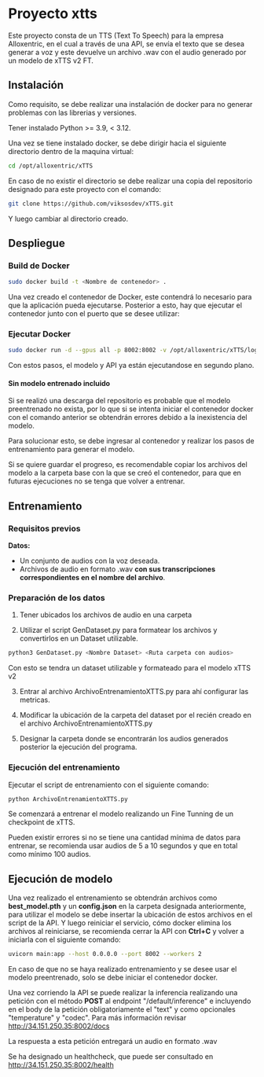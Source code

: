 
# Proyecto xtts

Este proyecto consta de un TTS (Text To Speech) para la empresa Alloxentric, en el cual a través de una API, se envía el texto que se desea generar a voz y este devuelve un archivo .wav con el audio generado por un modelo de xTTS v2 FT.



## Instalación

Como requisito, se debe realizar una instalación de docker para no generar problemas con las librerias y versiones. 

Tener instalado Python >= 3.9, < 3.12.

Una vez se tiene instalado docker, se debe dirigir hacia el siguiente directorio dentro de la maquina virtual: 

```bash
cd /opt/alloxentric/xTTS
```

En caso de no existir el directorio se debe realizar una copia del repositorio designado para este proyecto con el comando:

```bash
git clone https://github.com/viksosdev/xTTS.git
```

Y luego cambiar al directorio creado.
    
## Despliegue

### Build de Docker

```bash
sudo docker build -t <Nombre de contenedor> .

```

Una vez creado el contenedor de Docker, este contendrá lo necesario para que la aplicación pueda ejecutarse. Posterior a esto, hay que ejecutar el contenedor junto con el puerto que se desee utilizar:

### Ejecutar Docker

```bash
sudo docker run -d --gpus all -p 8002:8002 -v /opt/alloxentric/xTTS/logs:/root/logs <Nombre de contenedor>
```

Con estos pasos, el modelo y API ya están ejecutandose en segundo plano.

#### Sin modelo entrenado incluido

Si se realizó una descarga del repositorio es probable que el modelo preentrenado no exista, por lo que si se intenta iniciar el contenedor docker con el comando anterior se obtendrán errores debido a la inexistencia del modelo.

Para solucionar esto, se debe ingresar al contenedor y realizar los pasos de entrenamiento para generar el modelo.

Si se quiere guardar el progreso, es recomendable copiar los archivos del modelo a la carpeta base con la que se creó el contenedor, para que en futuras ejecuciones no se tenga que volver a entrenar.

## Entrenamiento
### Requisitos previos
**Datos:**
- Un conjunto de audios con la voz deseada.
- Archivos de audio en formato .wav **con sus transcripciones correspondientes en el nombre del archivo**.

### Preparación de los datos

1. Tener ubicados los archivos de audio en una carpeta

2. Utilizar el script GenDataset.py para formatear los archivos y convertirlos en un Dataset utilizable.
```bash
python3 GenDataset.py <Nombre Dataset> <Ruta carpeta con audios>
```

Con esto se tendra un dataset utilizable y formateado para el modelo xTTS v2

3. Entrar al archivo ArchivoEntrenamientoXTTS.py para ahí configurar las metricas.

4. Modificar la ubicación de la carpeta del dataset por el recién creado en el archivo ArchivoEntrenamientoXTTS.py 

5. Designar la carpeta donde se encontrarán los audios generados posterior la ejecución del programa.


### Ejecución del entrenamiento

Ejecutar el script de entrenamiento con el siguiente comando: 

```bash
python ArchivoEntrenamientoXTTS.py 
```

Se comenzará a entrenar el modelo realizando un Fine Tunning de un checkpoint de xTTS.

Pueden existir errores si no se tiene una cantidad mínima de datos para entrenar, se recomienda usar audios de 5 a 10 segundos y que en total como mínimo 100 audios.

## Ejecución de modelo

Una vez realizado el entrenamiento se obtendrán archivos como **best_model.pth** y un **config.json** en la carpeta designada anteriormente, para utilizar el modelo se debe insertar la ubicación de estos archivos en el script de la API. Y luego reiniciar el servicio, cómo docker elimina los archivos al reiniciarse, se recomienda cerrar la API con **Ctrl+C** y volver a iniciarla con el siguiente comando:
```bash
uvicorn main:app --host 0.0.0.0 --port 8002 --workers 2
```

En caso de que no se haya realizado entrenamiento y se desee usar el modelo preentrenado, solo se debe iniciar el contenedor docker.

Una vez corriendo la API se puede realizar la inferencia realizando una petición con el método **POST** al endpoint "/default/inference" e incluyendo en el body de la petición obligatoriamente el "text" y como opcionales "temperature" y "codec".
Para más información revisar http://34.151.250.35:8002/docs

La respuesta a esta petición entregará un audio en formato .wav 

Se ha designado un healthcheck, que puede ser consultado en http://34.151.250.35:8002/health





